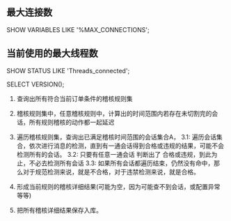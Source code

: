 ## 最大连接数
SHOW VARIABLES LIKE '%MAX_CONNECTIONS';

## 当前使用的最大线程数
SHOW STATUS  LIKE 'Threads_connected';

SELECT VERSION();



1. 查询出所有符合当前订单条件的稽核规则集
2. 稽核规则集中，任意稽核规则中，计算出的时间范围内若存在未切割完的会话，所有规则稽核的动作都一起延迟
3. 遍历稽核规则集，查询出已满足稽核时间范围的会话集合A，
   3.1: 遍历会话集合，依次进行消息的检测，直到有一通会话得到合格或违规的结果，可能不会检测所有的会话。
   3.2: 只要有任意一通会话 判断出了 合格或违规，到此为止，不必去检测所有会话
   3.3: 如果所有会话都遍历结束，仍然没有命中，那么对于规范检测来说，就是不合格，对于违禁检测来说，就是合格。
    
4. 形成当前规则的稽核详细结果(可能为空，因为可能查不到会话，或配置异常等等)
5. 把所有稽核详细结果保存入库。